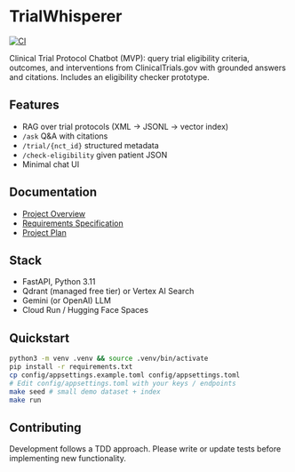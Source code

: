# TrialWhisperer

[![CI](https://github.com/HBPol/trial-whisperer/actions/workflows/ci.yml/badge.svg)](https://github.com/HBPol/trial-whisperer/actions/workflows/ci.yml)

Clinical Trial Protocol Chatbot (MVP): query trial eligibility criteria, outcomes, and interventions from ClinicalTrials.gov with grounded answers and citations. Includes an eligibility checker prototype.


## Features
- RAG over trial protocols (XML → JSONL → vector index)
- `/ask` Q&A with citations
- `/trial/{nct_id}` structured metadata
- `/check-eligibility` given patient JSON
- Minimal chat UI

## Documentation
- [Project Overview](project_docs/ProjectOverview.md)
- [Requirements Specification](project_docs/RequirementsSpecification.md)
- [Project Plan](project_docs/ProjectPlan.md)


## Stack
- FastAPI, Python 3.11
- Qdrant (managed free tier) or Vertex AI Search
- Gemini (or OpenAI) LLM
- Cloud Run / Hugging Face Spaces


## Quickstart
```bash
python3 -m venv .venv && source .venv/bin/activate
pip install -r requirements.txt
cp config/appsettings.example.toml config/appsettings.toml
# Edit config/appsettings.toml with your keys / endpoints
make seed # small demo dataset + index
make run
```

## Contributing
Development follows a TDD approach. Please write or update tests before implementing new functionality.
